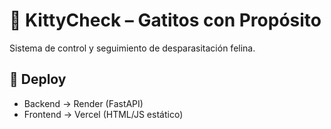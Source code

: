# 🐾 KittyCheck – Gatitos con Propósito

Sistema de control y seguimiento de desparasitación felina.

## 🚀 Deploy
- Backend → Render (FastAPI)
- Frontend → Vercel (HTML/JS estático)
